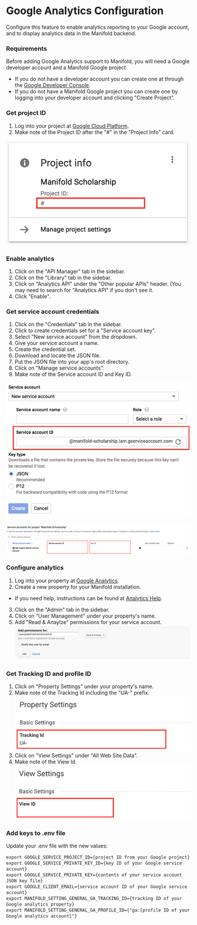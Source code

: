 # Google Analytics Configuration

Configure this feature to enable analytics reporting to your Google account, and to display analytics data in the Manifold backend.

### Requirements

Before adding Google Analytics support to Manifold, you will need a Google developer account and a Manifold Google project.

* If you do not have a developer account you can create one at through the [Google Developer Console](https://console.developers.google.com/).
* If you do not have a Manifold Google project you can create one by logging into your developer account and clicking "Create Project".

### Get project ID

1. Log into your project at [Google Cloud Platform](https://console.cloud.google.com).
2. Make note of the Project ID after the "#" in the "Project Info" card.

![Analytics Project](/assets/analytics-project.png)

### Enable analytics

1. Click on the "API Manager" tab in the sidebar.
2. Click on the "Library" tab in the sidebar.
3. Click on "Analytics API" under the "Other popular APIs" header. (You may need to search for "Analytics API" if you don't see it.
4. Click "Enable".

### Get service account credentials

1. Click on the "Credentials" tab in the sidebar.
2. Click to create credentials set for a "Service account key".
3. Select "New service account" from the dropdown.
4. Give your service account a name.
6. Create the credential set.
7. Download and locate the JSON file.
8. Put the JSON file into your app's root directory.
9. Click on "Manage service accounts".
10. Make note of the Service account ID and Key ID.

![Analytics New Service](/assets/analytics-new.png)

![Analytics Service](/assets/analytics-service.png)

### Configure analytics

1. Log into your property at [Google Analytics](https://analytics.google.com).
2. Create a new property for your Manifold installation.
  * If you need help, instructions can be found at [Analytics Help](https://support.google.com/analytics/answer/1008015?hl=en).
3. Click on the "Admin" tab in the sidebar.
4. Click on "User Management" under your property's name.
5. Add "Read & Anaylze" permissions for your service account.
![Analytics Permissions](/assets/analytics-permissions.png)

### Get Tracking ID and profile ID

1. Click on "Property Settings" under your property's name.
2. Make note of the Tracking Id including the "UA-" prefix.
![Analytics Tracking](/assets/analytics-tracking.png)
3. Click on "View Settings" under "All Web Site Data".
4. Make note of the View Id.
![Analytics Profile](/assets/analytics-profile.png)

### Add keys to .env file

Update your .env file with the new values:

```
export GOOGLE_SERVICE_PROJECT_ID={project ID from your Google project}
export GOOGLE_SERVICE_PRIVATE_KEY_ID={key ID of your Google service account}
export GOOGLE_SERVICE_PRIVATE_KEY={contents of your service account JSON key file}
export GOOGLE_CLIENT_EMAIL={service account ID of your Google service account}
export MANIFOLD_SETTING_GENERAL_GA_TRACKING_ID={tracking ID of your Google analytics property}
export MANIFOLD_SETTING_GENERAL_GA_PROFILE_ID={"ga:[profile ID of your Google analytics account]"}
```